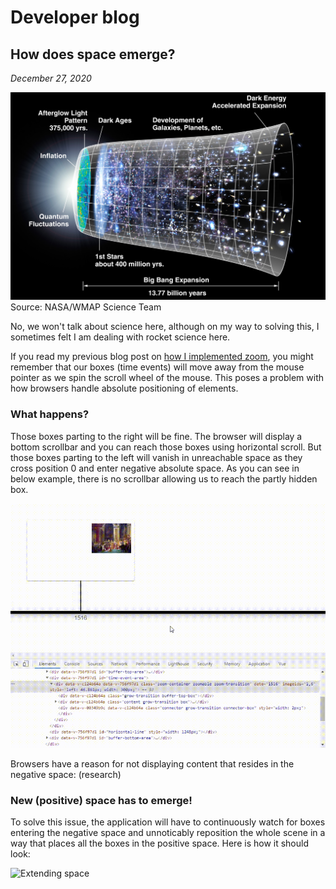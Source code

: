 # Developer blog
## How does space emerge?
_December 27, 2020_

<img src="img/CMB_Timeline300_no_WMAP.jpg" alt="Space emergence"><br />
<span style="text-align: right"> Source: NASA/WMAP Science Team</span>

No, we won't talk about science here, although on my way to solving this, I sometimes felt I am dealing with rocket science here.

If you read my previous blog post on [how I implemented zoom](../how-zoom), you might remember that our boxes (time events) will move away from the mouse pointer as we spin the scroll wheel of the mouse. This poses a problem with how browsers handle absolute positioning of elements.

### What happens? ###
Those boxes parting to the right will be fine. The browser will display a bottom scrollbar and you can reach those boxes using horizontal scroll. But those boxes parting to the left will vanish in unreachable space as they cross position 0 and enter negative absolute space. As you can see in below example, there is no scrollbar allowing us to reach the partly hidden box. 

<img src="img/crossing-zero1.gif" alt="Crossing zero">

Browsers have a reason for not displaying content that resides in the negative space:
(research)

### New (positive) space has to emerge! ###

To solve this issue, the application will have to continuously watch for boxes entering the negative space and unnoticably reposition the whole scene in a way that places all the boxes in the positive space. Here is how it should look:

<img src="img/extend-space.gif" alt="Extending space">
